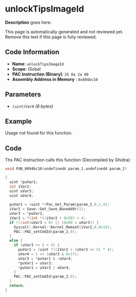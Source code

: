 # unlockTipsImageId

**Description** goes here.

This page is automatically generated and not reviewed yet.<br>Remove this text if this page is fully reviewed.

## Code Information

- **Name**: `unlockTipsImageId`
- **Scope**: Global
- **PAC Instruction (Binary)**: `25 0a 2a 00`
- **Assembly Address in Memory** : `0x894bc10`

## Parameters

- `(uint)Var0` *(8 bytes)*

## Example

Usage not found for this function.

## Code

Ths PAC instruction calls this function (Decompiled by Ghidra):

```c
void FUN_0894bc10(undefined4 param_1,undefined4 param_2)

{
  uint *puVar1;
  int iVar2;
  uint uVar3;
  uint uVar4;
  
  puVar1 = (uint *)Pac_Get_Param(param_2,0,1,4);
  iVar2 = Save::Get_Save_BaseAddr(1);
  uVar3 = *puVar1;
  iVar2 = *(int *)(iVar2 + 0x58) + 4;
  if (((int)uVar3 < 0) || (0x80 < uVar3)) {
    Syscall::Kernel::Kernel_Memset(iVar2,0,0x10);
    PAC::PAC_setCmdId(param_2,0);
  }
  else {
    if (uVar3 >> 5 < 4) {
      puVar1 = (uint *)(iVar2 + (uVar3 >> 5) * 4);
      uVar4 = 1 << (uVar3 & 0x1f);
      uVar3 = *puVar1 & ~uVar4;
      *puVar1 = uVar3;
      *puVar1 = uVar3 | uVar4;
    }
    PAC::PAC_setCmdId(param_2,0);
  }
  return;
}
```

